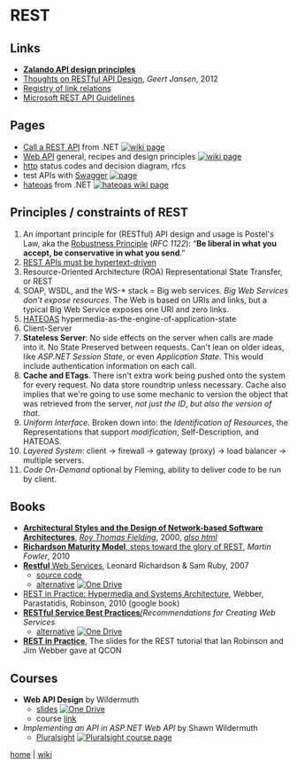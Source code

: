 # REST

## Links

- [**Zalando API design principles**](http://zalando.github.io/restful-api-guidelines/design-principles/DesignPrinciples.html)
- [Thoughts on RESTful API Design](http://restful-api-design.readthedocs.io/en/latest/), _Geert Jansen_, 2012
- [Registry of link relations](http://www.iana.org/assignments/link-relations/link-relations.xhtml)
- [Microsoft REST API Guidelines](https://github.com/Microsoft/api-guidelines/blob/vNext/Guidelines.md)

## Pages

- [Call a REST API](./rest/call.md) from .NET [![wiki page](https://img.shields.io/badge/wiki-page-green.svg)](./rest/call.md)
- [Web API](./rest/webapi.md) general, recipes and design principles [![wiki page](https://img.shields.io/badge/wiki-page-green.svg)](./rest/webapi.md)
- [http](./rest/http.md) status codes and decision diagram, rfcs
- test APIs with [Swagger](./soa/Swagger.md) [![page](https://img.shields.io/badge/wiki-page-green.svg)](soa/Swagger.md)
- [hateoas](./rest/hateoas.md) from .NET [![hateoas wiki page](https://img.shields.io/badge/wiki-page-green.svg)](./rest/hateoas.md)

## Principles / constraints of REST

1. An important principle for (RESTful) API design and usage is Postel's Law, aka the [Robustness Principle](https://en.wikipedia.org/wiki/Robustness_principle) (_RFC 1122_): “**Be liberal in what you accept, be conservative in what you send**.”
2. [REST APIs must be hypertext-driven](http://roy.gbiv.com/untangled/2008/rest-apis-must-be-hypertext-driven)
3. Resource-Oriented Architecture (ROA) Representational State Transfer, or REST
4. SOAP, WSDL, and the WS-* stack = Big web services. _Big Web Services don’t expose resources_. The Web is based on URIs and links, but a typical Big Web Service exposes one URI and zero links.
5. [HATEOAS](https://www.crummy.com/writing/speaking/2008-QCon/act2.html) hypermedia-as-the-engine-of-application-state
6. Client-Server
7. **Stateless Server**: No side effects on the server when calls are made into it. No State Preserved between  requests. Can't lean on older ideas, like _ASP.NET Session State_, or even _Application State_. This would include authentication information on each call.
8. **Cache and ETags**. There isn't extra work being pushed onto the system for every request. No data store roundtrip unless necessary. Cache also implies that we're going to use some mechanic to version the object that was retrieved from the server, _not just the ID_, _but also the version of that_.
9. *Uniform Interface*. Broken down into: the _Identification of Resources_, the Representations that support _modification_, Self-Description, and HATEOAS.
10. _Layered System_: client -> firewall -> gateway (proxy) -> load balancer -> multiple servers.
11. *Code On-Demand* optional by Fleming, ability to deliver code to be run by client.

## Books

- [**Architectural Styles and the Design of Network-based Software Architectures**](http://www.ics.uci.edu/~fielding/pubs/dissertation/fielding_dissertation.pdf), [_Roy Thomas Fielding_](http://www.ics.uci.edu/%7Efielding/), 2000, [_also html_](http://www.ics.uci.edu/~fielding/pubs/dissertation/top.htm)
- [**Richardson Maturity Model**, steps toward the glory of REST](http://martinfowler.com/articles/richardsonMaturityModel.html), _Martin Fowler_, 2010
- [**Restful** Web Services](https://www.crummy.com/writing/RESTful-Web-Services/RESTful_Web_Services.pdf), Leonard Richardson & Sam Ruby, 2007
  - [source code](http://restinpractice.com/book/sourcecode.html)
  - [alternative](https://1drv.ms/b/s!As0cxZAk26SzjMAr1KDVcWXr5H6A7w) [![One Drive](https://img.shields.io/badge/One-Drive-blue.svg)](https://1drv.ms/b/s!As0cxZAk26SzjMAr1KDVcWXr5H6A7w)
- [REST in Practice: Hypermedia and Systems Architecture](http://www.seoexpertcompany.com/aa.php?isbn=ISBN:9780596805821&name=REST_in_Practice), Webber, Parastatidis, Robinson, 2010 (google book)
- [**RESTful Service Best Practices**/](http://www.restapitutorial.com/media/RESTful_Best_Practices-v1_1.pdf)_Recommendations for Creating Web Services_
  - [alternative](https://1drv.ms/b/s!As0cxZAk26SzjMAq2NbJI_KV1raiWg) [![One Drive](https://img.shields.io/badge/One-Drive-blue.svg)](https://1drv.ms/b/s!As0cxZAk26SzjMAq2NbJI_KV1raiWg)
- [**REST in Practice**](http://www.slideshare.net/guilhermecaelum/rest-in-practice), The slides for the REST tutorial that Ian Robinson and Jim Webber gave at QCON

## Courses

- __Web API Design__ by Wildermuth
  - [slides](https://onedrive.live.com/embed?cid=B3A4DB2490C51CCD&resid=B3A4DB2490C51CCD%21204889&authkey=AJdXhKx3Nh8gzvo&em=2) [![One Drive](https://img.shields.io/badge/One-Drive-blue.svg)](https://onedrive.live.com/embed?cid=B3A4DB2490C51CCD&resid=B3A4DB2490C51CCD%21204889&authkey=AJdXhKx3Nh8gzvo&em=2)
  - course [link](https://app.pluralsight.com/library/courses/web-api-design/table-of-contents)
- _Implementing an API in ASP.NET Web API_ by Shawn Wildermuth
  - [Pluralsight](https://app.pluralsight.com/library/courses/implementing-restful-aspdotnet-web-api/) [![Pluralsight course page](https://img.shields.io/badge/Pluralsight-course-lightgrey.svg)](https://app.pluralsight.com/library/courses/implementing-restful-aspdotnet-web-api/)

[home](../README.md) | [wiki](https://github.com/illegitimis/Tutorial/wiki)
